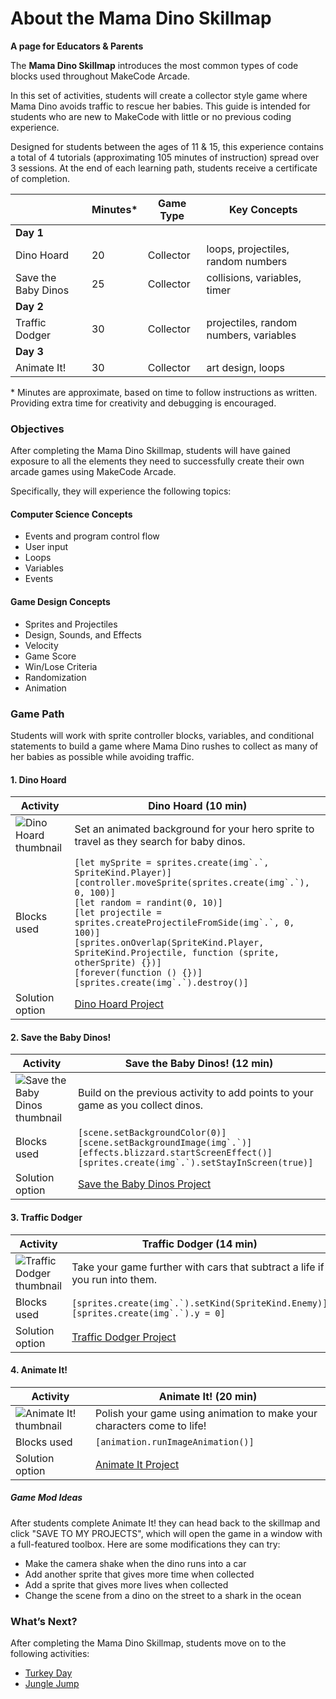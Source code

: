 # About the Mama Dino Skillmap

**A page for Educators & Parents**

The **Mama Dino Skillmap** introduces the most common types of code blocks used throughout MakeCode Arcade.

In this set of activities, students will create a collector style game where Mama Dino avoids traffic to rescue her babies.  This guide is intended for students who are new to MakeCode with little or no previous coding experience.

Designed for students between the ages of 11 & 15, this experience contains a total of 4 tutorials (approximating 105 minutes of instruction) spread over 3 sessions.  At the end of each learning path, students receive a certificate of completion.

|                 | Minutes* | Game Type | Key Concepts |
| --------------- | -------- | --------- | ------------ |
| **Day 1**           |          |           |              |
| Dino Hoard      | 20       | Collector | loops, projectiles, random numbers |
| Save the Baby Dinos | 25   | Collector | collisions, variables, timer |
| **Day 2**  |          |           |              |
| Traffic Dodger | 30 | Collector | projectiles, random numbers, variables |
| **Day 3**  |          |           |              |
| Animate It! | 30 | Collector | art design, loops |

\* Minutes are approximate, based on time to follow instructions as written. Providing extra time for creativity and debugging is encouraged.

### Objectives

After completing the Mama Dino Skillmap, students will have gained exposure to all the elements they need to successfully create their own arcade games using MakeCode Arcade.

Specifically, they will experience the following topics:

#### Computer Science Concepts

- Events and program control flow
- User input
- Loops
- Variables
- Events

#### Game Design Concepts

- Sprites and Projectiles
- Design, Sounds, and Effects
- Velocity
- Game Score
- Win/Lose Criteria
- Randomization
- Animation


### Game Path

Students will work with sprite controller blocks, variables, and conditional statements to build a game where Mama Dino rushes to collect as many of her babies as possible while avoiding traffic.

#### 1. Dino Hoard

| Activity | Dino Hoard (10 min) |
|---|---|
| ![Dino Hoard thumbnail](/static/skillmap/map-info/dino-hoard.png) | Set an animated background for your hero sprite to travel as they search for baby dinos. |
| Blocks used | ``[let mySprite = sprites.create(img`.`, SpriteKind.Player)]``<br/>``[controller.moveSprite(sprites.create(img`.`), 0, 100)]``<br/>``[let random = randint(0, 10)]``<br/>``[let projectile = sprites.createProjectileFromSide(img`.`, 0, 100)]``<br/>``[sprites.onOverlap(SpriteKind.Player, SpriteKind.Projectile, function (sprite, otherSprite) {})]``<br/>``[forever(function () {})]``<br/>``[sprites.create(img`.`).destroy()]`` |
| Solution option | [Dino Hoard Project](https://arcade.makecode.com/00050-04644-99185-20758) |


#### 2. Save the Baby Dinos!

| Activity | Save the Baby Dinos! (12 min) |
|---|---|
| ![Save the Baby Dinos thumbnail](/static/skillmap/map-info/save-baby-dinos.png) | Build on the previous activity to add points to your game as you collect dinos. |
| Blocks used | ``[scene.setBackgroundColor(0)]``<br/>``[scene.setBackgroundImage(img`.`)]``<br/>``[effects.blizzard.startScreenEffect()]``<br/>``[sprites.create(img`.`).setStayInScreen(true)]``|
| Solution option | [Save the Baby Dinos Project](https://arcade.makecode.com/21438-61170-25811-66074) |

#### 3. Traffic Dodger

| Activity | Traffic Dodger (14 min) |
|---|---|
| ![Traffic Dodger thumbnail](/static/skillmap/map-info/traffic-dodger.png) | Take your game further with cars that subtract a life if you run into them. |
| Blocks used | ``[sprites.create(img`.`).setKind(SpriteKind.Enemy)]``<br/>``[sprites.create(img`.`).y = 0]``|
| Solution option | [Traffic Dodger Project](https://arcade.makecode.com/76596-99011-88241-42675) |

#### 4. Animate It!

| Activity | Animate It! (20 min) |
|---|---|
| ![Animate It! thumbnail](https://makecode.com/api/_VbY6wsJ643HV/thumb) | Polish your game using animation to make your characters come to life! |
| Blocks used | ``[animation.runImageAnimation()]``|
| Solution option | [Animate It Project](https://makecode.com/_VbY6wsJ643HV) |

##### Game Mod Ideas

After students complete Animate It! they can head back to the skillmap and click "SAVE TO MY PROJECTS", which will open the game in a window with a full-featured toolbox.  Here are some modifications they can try:

- Make the camera shake when the dino runs into a car
- Add another sprite that gives more time when collected
- Add a sprite that gives more lives when collected
- Change the scene from a dino on the street to a shark in the ocean

### What’s Next?

After completing the Mama Dino Skillmap, students move on to the following activities:

* [Turkey Day](https://arcade.makecode.com/--skillmap#docs:/skillmap/turkey)
* [Jungle Jump](https://arcade.makecode.com/--skillmap#docs:/skillmap/jungle)
